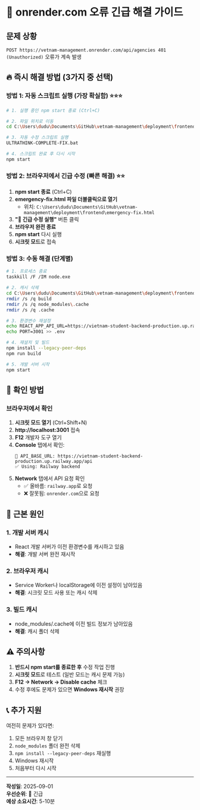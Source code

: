# 🚨 onrender.com 오류 긴급 해결 가이드

## 문제 상황
`POST https://vetnam-management.onrender.com/api/agencies 401 (Unauthorized)` 오류가 계속 발생

## 🔥 즉시 해결 방법 (3가지 중 선택)

### 방법 1: 자동 스크립트 실행 (가장 확실함) ⭐⭐⭐
```bash
# 1. 실행 중인 npm start 종료 (Ctrl+C)

# 2. 파일 위치로 이동
cd C:\Users\dudu\Documents\GitHub\vetnam-management\deployment\frontend

# 3. 자동 수정 스크립트 실행
ULTRATHINK-COMPLETE-FIX.bat

# 4. 스크립트 완료 후 다시 시작
npm start
```

### 방법 2: 브라우저에서 긴급 수정 (빠른 해결) ⭐⭐
1. **npm start 종료** (Ctrl+C)
2. **emergency-fix.html 파일 더블클릭으로 열기**
   - 위치: `C:\Users\dudu\Documents\GitHub\vetnam-management\deployment\frontend\emergency-fix.html`
3. **"🔧 긴급 수정 실행"** 버튼 클릭
4. **브라우저 완전 종료**
5. **npm start** 다시 실행
6. **시크릿 모드**로 접속

### 방법 3: 수동 해결 (단계별)
```bash
# 1. 프로세스 종료
taskkill /F /IM node.exe

# 2. 캐시 삭제
cd C:\Users\dudu\Documents\GitHub\vetnam-management\deployment\frontend
rmdir /s /q build
rmdir /s /q node_modules\.cache
rmdir /s /q .cache

# 3. 환경변수 재설정
echo REACT_APP_API_URL=https://vietnam-student-backend-production.up.railway.app/api > .env
echo PORT=3001 >> .env

# 4. 재설치 및 빌드
npm install --legacy-peer-deps
npm run build

# 5. 개발 서버 시작
npm start
```

## 🧪 확인 방법

### 브라우저에서 확인
1. **시크릿 모드 열기** (Ctrl+Shift+N)
2. **http://localhost:3001** 접속
3. **F12** 개발자 도구 열기
4. **Console** 탭에서 확인:
   ```
   🚀 API_BASE_URL: https://vietnam-student-backend-production.up.railway.app/api
   ✅ Using: Railway backend
   ```
5. **Network** 탭에서 API 요청 확인
   - ✅ 올바름: `railway.app`로 요청
   - ❌ 잘못됨: `onrender.com`으로 요청

## 🎯 근본 원인

### 1. 개발 서버 캐시
- React 개발 서버가 이전 환경변수를 캐시하고 있음
- **해결**: 개발 서버 완전 재시작

### 2. 브라우저 캐시
- Service Worker나 localStorage에 이전 설정이 남아있음
- **해결**: 시크릿 모드 사용 또는 캐시 삭제

### 3. 빌드 캐시
- node_modules/.cache에 이전 빌드 정보가 남아있음
- **해결**: 캐시 폴더 삭제

## ⚠️ 주의사항

1. **반드시 npm start를 종료한 후** 수정 작업 진행
2. **시크릿 모드**로 테스트 (일반 모드는 캐시 문제 가능)
3. **F12 → Network → Disable cache** 체크
4. 수정 후에도 문제가 있으면 **Windows 재시작** 권장

## 📞 추가 지원

여전히 문제가 있다면:
1. 모든 브라우저 창 닫기
2. `node_modules` 폴더 완전 삭제
3. `npm install --legacy-peer-deps` 재실행
4. Windows 재시작
5. 처음부터 다시 시작

---

**작성일**: 2025-09-01  
**우선순위**: 🔴 긴급  
**예상 소요시간**: 5-10분